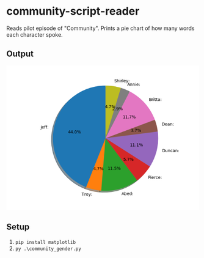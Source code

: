 # community-script-reader
Reads pilot episode of "Community". Prints a pie chart of how many words each character spoke.
## Output
![alt text](Figure_1.png "PieChart")

## Setup
1. `pip install matplotlib`
2. `py .\community_gender.py`